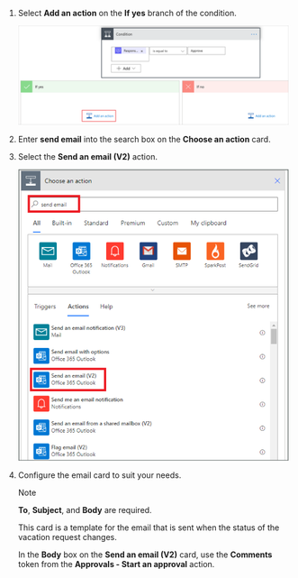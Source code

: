 1. Select **Add an action** on the **If yes** branch of the condition.

    ![add new step.](media/modern-approvals/add-action-after-condition.png)
1. Enter **send email** into the search box on the **Choose an action** card.
1. Select the **Send an email (V2)** action.

    ![select send an email action.](media/modern-approvals/select-send-email-yes.png)
1. Configure the email card to suit your needs.

     >[!NOTE]
     > **To**, **Subject**, and **Body** are required.

     This card is a template for the email that is sent when the status of the vacation request changes.

     In the **Body** box on the **Send an email (V2)** card, use the **Comments** token from the **Approvals - Start an approval** action.
